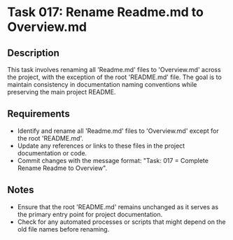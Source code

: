 # Task 017: Rename Readme.md to Overview.md

## Description
This task involves renaming all 'Readme.md' files to 'Overview.md' across the project, with the exception of the root 'README.md' file. The goal is to maintain consistency in documentation naming conventions while preserving the main project README.

## Requirements
- Identify and rename all 'Readme.md' files to 'Overview.md' except for the root 'README.md'.
- Update any references or links to these files in the project documentation or code.
- Commit changes with the message format: "Task: 017 = Complete Rename Readme to Overview".

## Notes
- Ensure that the root 'README.md' remains unchanged as it serves as the primary entry point for project documentation.
- Check for any automated processes or scripts that might depend on the old file names before renaming.

